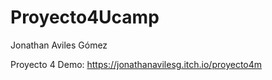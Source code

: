 # Proyecto4Ucamp


Jonathan Aviles Gómez 

Proyecto 4 
Demo: https://jonathanavilesg.itch.io/proyecto4m
